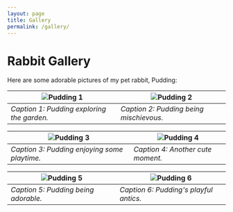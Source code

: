 ```yaml
---
layout: page
title: Gallery
permalink: /gallery/
---
```


# Rabbit Gallery

Here are some adorable pictures of my pet rabbit, Pudding:

| ![Pudding 1](../assets/images/pudding1.png) | ![Pudding 2](../assets/images/pudding2.png) |
| --- | --- |
| *Caption 1: Pudding exploring the garden.* | *Caption 2: Pudding being mischievous.* |

| ![Pudding 3](../assets/images/pudding3.png) | ![Pudding 4](../assets/images/pudding4.png) |
| --- | --- |
| *Caption 3: Pudding enjoying some playtime.* | *Caption 4: Another cute moment.* |

| ![Pudding 5](../assets/images/pudding5.png) | ![Pudding 6](../assets/images/pudding6.png) |
| --- | --- |
| *Caption 5: Pudding being adorable.* | *Caption 6: Pudding's playful antics.* |
